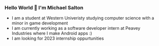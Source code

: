 ### Hello World 👋 I'm Michael Salton

- I am a student at Western Univeristy studying computer science with a minor in game development
- I am currently working as a software developer intern at Peavey Industries where I make Android apps :)
- I am looking for 2023 internship oppurtunities

<!--
**michaelsalton/michaelsalton** is a ✨ _special_ ✨ repository because its `README.md` (this file) appears on your GitHub profile.

Here are some ideas to get you started:

- 🔭 I’m currently working on ...
- 🌱 I’m currently learning ...
- 👯 I’m looking to collaborate on ...
- 🤔 I’m looking for help with ...
- 💬 Ask me about ...
- 📫 How to reach me: ...
- 😄 Pronouns: ...
- ⚡ Fun fact: ...
-->

